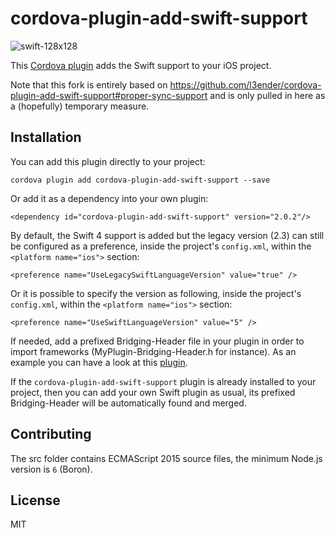 # cordova-plugin-add-swift-support

![swift-128x128](https://cloud.githubusercontent.com/assets/579922/15999501/79196b48-3146-11e6-836e-061a7ef53571.png)

This [Cordova plugin](https://www.npmjs.com/package/cordova-plugin-add-swift-support) adds the Swift support to your iOS project.

Note that this fork is entirely based on https://github.com/l3ender/cordova-plugin-add-swift-support#proper-sync-support and is only pulled in here as a (hopefully) temporary measure.

## Installation

You can add this plugin directly to your project:

`cordova plugin add cordova-plugin-add-swift-support --save`

Or add it as a dependency into your own plugin:

`<dependency id="cordova-plugin-add-swift-support" version="2.0.2"/>`

By default, the Swift 4 support is added but the legacy version (2.3) can still be configured as a preference, inside the project's `config.xml`, within the `<platform name="ios">` section:

`<preference name="UseLegacySwiftLanguageVersion" value="true" />`

Or it is possible to specify the version as following, inside the project's `config.xml`, within the `<platform name="ios">` section:

`<preference name="UseSwiftLanguageVersion" value="5" />`

If needed, add a prefixed Bridging-Header file in your plugin in order to import frameworks (MyPlugin-Bridging-Header.h for instance).
As an example you can have a look at this [plugin](https://github.com/akofman/cordova-plugin-permissionScope).

If the `cordova-plugin-add-swift-support` plugin is already installed to your project, then you can add your own Swift plugin as usual, its prefixed Bridging-Header will be automatically found and merged.

## Contributing

The src folder contains ECMAScript 2015 source files, the minimum Node.js version is `6` (Boron).

## License

MIT
